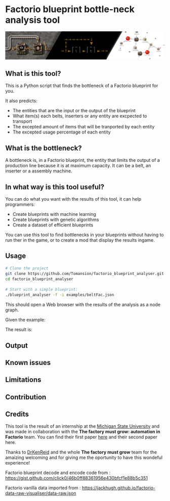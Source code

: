 # Factorio blueprint bottle-neck analysis tool

![](./doc/images/ban.png)

## What is this tool?

This is a Python script that finds the bottleneck of a Factorio blueprint for you.

It also predicts:
- The entities that are the input or the output of the blueprint
- What item(s) each belts, inserters or any entity are excpected to transport
- The excepted amount of items that will be tranported by each entity
- The excepted usage percentage of each entity

## What is the bottleneck?

A bottleneck is, in a Factorio blueprint, the entity that limits the output of a production line because it is at maximum capacity. It can be a belt, an inserter or a assembly machine.

## In what way is this tool useful?

You can do what you want with the results of this tool, it can help programmers:
- Create blueprints with machine learning
- Create blueprints with genetic algorithms
- Create a dataset of efficient blueprints

You can use this tool to find bottlenecks in your blueprints without having to run ther in the game, or to create a mod that display the results ingame.

## Usage

```bash
# Clone the project
git clone https://github.com/Tomansion/factorio_blueprint_analyser.git
cd factorio_blueprint_analyser

# Start with a simple blueprint:
./blueprint_analyser -f -i examples/beltFac.json
```

This should open a Web browser with the results of the analysis as a node graph.

Given the example:

The result is:

## Output


## Known issues

## Limitations

## Contribution

## Credits

This tool is the result of an internship at the [Michigan State University](https://msu.edu/) and was made in collaboration with the **The factory must grow: automation in Factorio** team. You can find their first paper [here](https://arxiv.org/abs/2102.04871) and their second paper here.

Thanks to [DrKenReid](https://github.com/DrKenReid) and the whole **The factory must grow** team for the amaizing welcoming and for giving me the oportunity to have this wondeful experience!


Factorio blueprint decode and encode code from : https://gist.github.com/click0/46b0ff88361956e430bfcf1e88b5c351

Factorio vanilla data imported from : https://jackhugh.github.io/factorio-data-raw-visualiser/data-raw.json
